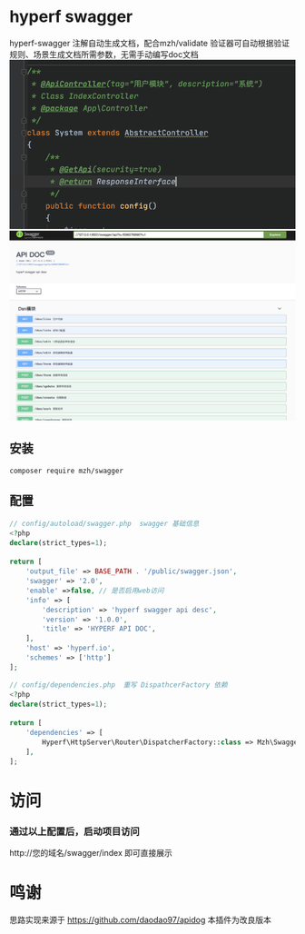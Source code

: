 # hyperf swagger 

hyperf-swagger 注解自动生成文档，配合mzh/validate 验证器可自动根据验证规则、场景生成文档所需参数，无需手动编写doc文档
![Image 注解](./screenshot/2.png)
![Image 文档](./screenshot/3.png)
## 安装
```
composer require mzh/swagger 
```

## 配置
```php
// config/autoload/swagger.php  swagger 基础信息
<?php
declare(strict_types=1);

return [
    'output_file' => BASE_PATH . '/public/swagger.json',
    'swagger' => '2.0',
    'enable' =>false, // 是否启用web访问
    'info' => [
        'description' => 'hyperf swagger api desc',
        'version' => '1.0.0',
        'title' => 'HYPERF API DOC',
    ],
    'host' => 'hyperf.io',
    'schemes' => ['http']
];
```
```php
// config/dependencies.php  重写 DispathcerFactory 依赖
<?php
declare(strict_types=1);

return [
    'dependencies' => [
        Hyperf\HttpServer\Router\DispatcherFactory::class => Mzh\Swagger\DispathcerFactory::class
    ],
];
```
# 访问
### 通过以上配置后，启动项目访问
http://您的域名/swagger/index 即可直接展示

# 鸣谢
思路实现来源于 https://github.com/daodao97/apidog 本插件为改良版本